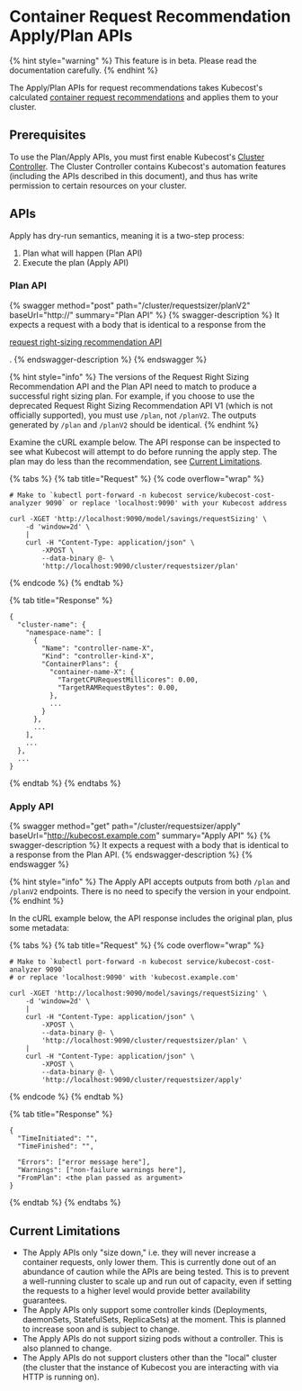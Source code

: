 # Container Request Recommendation Apply/Plan APIs

{% hint style="warning" %}
This feature is in beta. Please read the documentation carefully.
{% endhint %}

The Apply/Plan APIs for request recommendations takes Kubecost's calculated [container request recommendations](api-request-right-sizing-v2.md) and applies them to your cluster.

## Prerequisites

To use the Plan/Apply APIs, you must first enable Kubecost's [Cluster Controller](https://docs.kubecost.com/install-and-configure/advanced-configuration/controller). The Cluster Controller contains Kubecost's automation features (including the APIs described in this document), and thus has write permission to certain resources on your cluster.

## APIs

Apply has dry-run semantics, meaning it is a two-step process:

1. Plan what will happen (Plan API)
2. Execute the plan (Apply API)

### Plan API

{% swagger method="post" path="/cluster/requestsizer/planV2" baseUrl="http://<your-kubecost-address>" summary="Plan API" %}
{% swagger-description %}
It expects a request with a body that is identical to a response from the 

[request right-sizing recommendation API](api-request-right-sizing-v2.md)

.
{% endswagger-description %}
{% endswagger %}

{% hint style="info" %}
The versions of the Request Right Sizing Recommendation API and the Plan API need to match to produce a successful right sizing plan. For example, if you choose to use the deprecated Request Right Sizing Recommendation API V1 (which is not officially supported), you must use `/plan`, not `/planV2`. The outputs generated by `/plan` and `/planV2` should be identical.
{% endhint %}

Examine the cURL example below. The API response can be inspected to see what Kubecost will attempt to do before running the apply step. The plan may do less than the recommendation, see [Current Limitations](https://docs.kubecost.com/apis/apis-overview/api-request-recommendation-apply#current-limitations).

{% tabs %}
{% tab title="Request" %}
{% code overflow="wrap" %}
```
# Make to `kubectl port-forward -n kubecost service/kubecost-cost-analyzer 9090` or replace 'localhost:9090' with your Kubecost address

curl -XGET 'http://localhost:9090/model/savings/requestSizing' \
    -d 'window=2d' \
    |
    curl -H "Content-Type: application/json" \
        -XPOST \
        --data-binary @- \
        'http://localhost:9090/cluster/requestsizer/plan'
```
{% endcode %}
{% endtab %}

{% tab title="Response" %}
```
{
  "cluster-name": {
    "namespace-name": [
      {
        "Name": "controller-name-X",
        "Kind": "controller-kind-X",
        "ContainerPlans": {
          "container-name-X": {
            "TargetCPURequestMillicores": 0.00,
            "TargetRAMRequestBytes": 0.00,
          },
          ...
        }
      },
      ...
    ],
    ...
  },
  ...
}
```
{% endtab %}
{% endtabs %}

### Apply API

{% swagger method="get" path="/cluster/requestsizer/apply" baseUrl="http://kubecost.example.com" summary="Apply API" %}
{% swagger-description %}
It expects a request with a body that is identical to a response from the Plan API.
{% endswagger-description %}
{% endswagger %}

{% hint style="info" %}
The Apply API accepts outputs from both `/plan` and `/planV2` endpoints. There is no need to specify the version in your endpoint.
{% endhint %}

In the cURL example below, the API response includes the original plan, plus some metadata:

{% tabs %}
{% tab title="Request" %}
{% code overflow="wrap" %}
```
# Make to `kubectl port-forward -n kubecost service/kubecost-cost-analyzer 9090`
# or replace 'localhost:9090' with 'kubecost.example.com'

curl -XGET 'http://localhost:9090/model/savings/requestSizing' \
    -d 'window=2d' \
    |
    curl -H "Content-Type: application/json" \
        -XPOST \
        --data-binary @- \
        'http://localhost:9090/cluster/requestsizer/plan' \
    |
    curl -H "Content-Type: application/json" \
        -XPOST \
        --data-binary @- \
        'http://localhost:9090/cluster/requestsizer/apply'
```
{% endcode %}
{% endtab %}

{% tab title="Response" %}
```
{
  "TimeInitiated": "",
  "TimeFinished": "",
  
  "Errors": ["error message here"],
  "Warnings": ["non-failure warnings here"],
  "FromPlan": <the plan passed as argument>
}
```
{% endtab %}
{% endtabs %}

## Current Limitations

* The Apply APIs only "size down," i.e. they will never increase a container requests, only lower them. This is currently done out of an abundance of caution while the APIs are being tested. This is to prevent a well-running cluster to scale up and run out of capacity, even if setting the requests to a higher level would provide better availability guarantees.
* The Apply APIs only support some controller kinds (Deployments, daemonSets, StatefulSets, ReplicaSets) at the moment. This is planned to increase soon and is subject to change.
* The Apply APIs do not support sizing pods without a controller. This is also planned to change.
* The Apply APIs do not support clusters other than the "local" cluster (the cluster that the instance of Kubecost you are interacting with via HTTP is running on).
